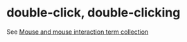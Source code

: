 # double-click, double-clicking

See [Mouse and mouse interaction term collection](~/a-z-word-list-term-collections/term-collections/mouse-mouse-interaction-terms.md)
